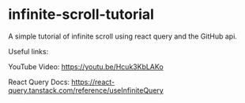 # infinite-scroll-tutorial

A simple tutorial of infinite scroll using react query and the GitHub api.

Useful links:

YouTube Video: https://youtu.be/Hcuk3KbLAKo

React Query Docs: https://react-query.tanstack.com/reference/useInfiniteQuery 

